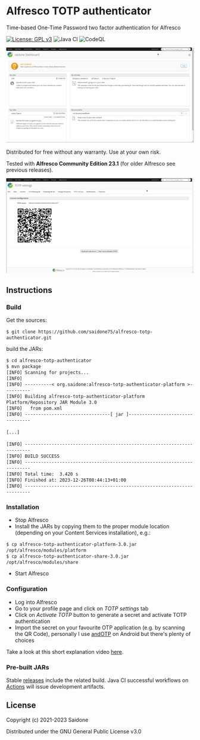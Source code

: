 # Alfresco TOTP authenticator
Time-based One-Time Password two factor authentication for Alfresco

[![License: GPL v3](https://img.shields.io/badge/License-GPLv3-blue.svg)](https://www.gnu.org/licenses/gpl-3.0)
![Java CI](https://github.com/saidone75/alfresco-totp-authenticator/actions/workflows/build.yml/badge.svg)
![CodeQL](https://github.com/saidone75/alfresco-totp-authenticator/actions/workflows/codeql.yml/badge.svg)



[![Alfresco TOTP authenticator](totp-activate.gif)](https://vimeo.com/507443676)

Distributed for free without any warranty. Use at your own risk.

Tested with **Alfresco Community Edition 23.1** (for older Alfresco see previous releases).

[![Alfresco TOTP authenticator](totp-login.gif)](https://vimeo.com/507443676)

## Instructions
### Build
Get the sources:
```console
$ git clone https://github.com/saidone75/alfresco-totp-authenticator.git
```
build the JARs:
```console
$ cd alfresco-totp-authenticator
$ mvn package
[INFO] Scanning for projects...
[INFO]
[INFO] ----------< org.saidone:alfresco-totp-authenticator-platform >----------
[INFO] Building alfresco-totp-authenticator-platform Platform/Repository JAR Module 3.0
[INFO]   from pom.xml
[INFO] --------------------------------[ jar ]---------------------------------

[...]

[INFO] ------------------------------------------------------------------------
[INFO] BUILD SUCCESS
[INFO] ------------------------------------------------------------------------
[INFO] Total time:  3.420 s
[INFO] Finished at: 2023-12-26T08:44:13+01:00
[INFO] ------------------------------------------------------------------------
```
### Installation
- Stop Alfresco
- Install the JARs by copying them to the proper module location (depending on your Content Services installation), e.g.:
```
$ cp alfresco-totp-authenticator-platform-3.0.jar /opt/alfresco/modules/platform
$ cp alfresco-totp-authenticator-share-3.0.jar /opt/alfresco/modules/share
```
- Start Alfresco
### Configuration
- Log into Alfresco
- Go to your profile page and click on *TOTP settings* tab
- Click on *Activate TOTP* button to generate a secret and activate TOTP authentication
- Import the secret on your favourite OTP application (e.g. by scanning the QR Code), personally I use [andOTP](https://github.com/andOTP/andOTP) on Android but there's plenty of choices

Take a look at this short explanation video [here](https://vimeo.com/507443676).

### Pre-built JARs
Stable [releases](https://github.com/saidone75/alfresco-totp-authenticator/releases) include the related build.
Java CI successful workflows on [Actions](https://github.com/saidone75/alfresco-totp-authenticator/actions) will issue development artifacts.

## License
Copyright (c) 2021-2023 Saidone

Distributed under the GNU General Public License v3.0
